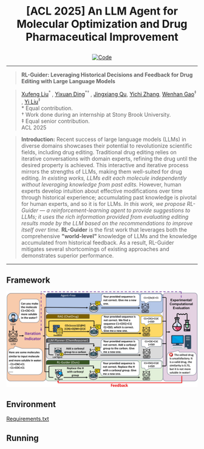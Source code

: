# <p align=center> [ACL 2025] An LLM Agent for Molecular Optimization and Drug Pharmaceutical Improvement</p>

<div align="center">

[![Code](https://img.shields.io/badge/RL_Guider-Code-g.svg)](https://github.com/xufliu/RL-Guider)

</div>

---

>**RL-Guider: Leveraging Historical Decisions and Feedback for Drug Editing with Large Language Models** <br>

>[Xufeng Liu](https://xufliu.github.io/)<sup>* </sup>, [Yixuan Ding]()<sup>*† </sup>, [Jingxiang Qu](https://tom-q.netlify.app/), [Yichi Zhang](), [Wenhan Gao](https://wenhangao21.github.io/)<sup>‡ </sup>, [Yi Liu](https://jacoblau0513.github.io/)<sup>‡ </sup> <br>
>\* Equal contribution. <br>
>† Work done during an internship at Stony Brook University. <br>
>‡ Equal senior contribution. <br> 
>ACL 2025 <br>

> **Introduction:** Recent success of large language models (LLMs) in diverse domains showcases their potential to revolutionize scientific fields, including drug editing. Traditional drug editing relies on iterative conversations with domain experts, refining the drug until the desired property is achieved. This interactive and iterative process mirrors the strengths of LLMs, making them well-suited for drug editing. *In existing works, LLMs edit each molecule independently without leveraging knowledge from past edits.* 
However, human experts develop intuition about effective modifications over time through historical experience; accumulating past knowledge is pivotal for human experts, and so it is for LLMs. *In this work, we propose RL-Guider — a reinforcement-learning agent to provide suggestions to LLMs; it uses the rich information provided from evaluating editing results made by the LLM based on the recommendations to improve itself over time.* 
**RL-Guider** is the first work that leverages both the comprehensive **"world-level"** knowledge of LLMs and the knowledge accumulated from historical feedback. As a result, RL-Guider mitigates several shortcomings of existing approaches and demonstrates superior performance.
<hr />

## Framework
<p align="center">
  <img src="figure/main_fig.jpg" /> 
</p>

## Environment
[Requirements.txt](requirements.txt)

## Running


